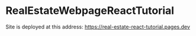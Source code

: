 # RealEstateWebpageReactTutorial
Site is deployed at this address: https://real-estate-react-tutorial.pages.dev
